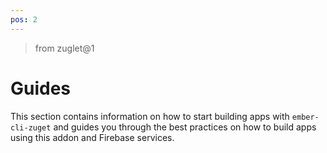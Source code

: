 ```yaml
---
pos: 2
---
```


> from zuglet@1

# Guides

This section contains information on how to start building apps with `ember-cli-zuget` and guides you through the best practices on how to build apps using this addon and Firebase services.
